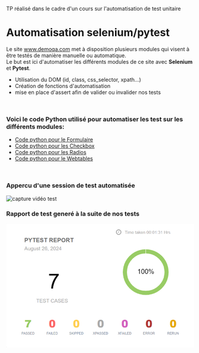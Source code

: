 TP réalisé dans le cadre d'un cours sur l'automatisation de test unitaire
# Automatisation selenium/pytest

Le site www.demoqa.com met à disposition plusieurs modules qui visent à être testés de manière manuelle ou automatique.<br/>
Le but est ici d'automatiser les différents modules de ce site avec **Selenium** et **Pytest**. 

  - Utilisation du DOM (id, class, css_selector, xpath...)
  - Création de fonctions d'automatisation
  - mise en place d'assert afin de valider ou invalider nos tests
<br/>

### Voici le code Python utilisé pour automatiser les test sur les différents modules:
  - [Code python pour le Formulaire](code/test_textbox.py)
  - [Code python pour les Checkbox](code/test_checkbox.py)
  - [Code python pour les Radios](code/test_yesradio.py)
  - [Code python pour le Webtables](code/test_webtables.py) 
<br/>

### Appercu d'une session de test automatisée
![capture vidéo test](img/screen.gif)<br/>
### Rapport de test generé à la suite de nos tests
![rapport de test](img/report.png)


